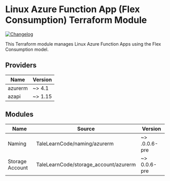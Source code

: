 # Linux Azure Function App (Flex Consumption) Terraform Module

[![Changelog](https://img.shields.io/badge/changelog-release-green.svg)](CHANGELOG.md)

This Terraform module manages Linux Azure Function Apps using the Flex Consumption model.

## Providers

| Name    | Version |
| ------- | ------- |
| azurerm | ~> 4.1  |
| azapi   | ~> 1.15 |

## Modules

| Name | Source | Version |
| ---- | ------ | ------- |
| Naming | TaleLearnCode/naming/azurerm | ~> .0.0.6-pre |
| Storage Account | TaleLearnCode/storage_account/azurerm | ~> 0.0.6-pre |